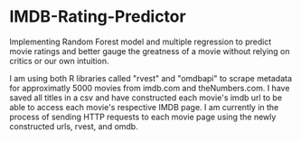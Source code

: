 # IMDB-Rating-Predictor
Implementing Random Forest model and multiple regression to predict movie ratings and better gauge the greatness of a movie without relying on critics or our own intuition.

I am using both R libraries called "rvest" and "omdbapi" to scrape metadata for approximatly 5000 movies from imdb.com and theNumbers.com. I have saved all titles in a csv and have constructed each movie's imdb url to be able to access each movie's respective IMDB page. I am currently in the process of sending HTTP requests to each movie page using the newly constructed urls, rvest, and omdb.
